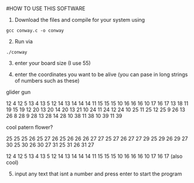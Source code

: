 #HOW TO USE THIS SOFTWARE

1. Download the files and compile for your system using 

```
gcc conway.c -o conway
```

2. Run via 

```
./conway
```

3. enter your board size (I use 55)

4. enter the coordinates you want to be alive (you can pase in long strings of numbers such as these)



glider gun

12 4 12 5 13 4 13 5 12 14 13 14 14 14 11 15 15 15 10 16 16 16 10 17 16 17 13 18 11 19 15 19 12 20 13 20 14 20 13 21 10 24 11 24 12 24 10 25 11 25 12 25 9 26 13 26 8 28 9 28 13 28 14 28 10 38 11 38 10 39 11 39


cool patern flower?

25 25 25 26 25 27 26 25 26 26 26 27 27 25 27 26 27 27 29 25 29 26 29 27 30 25 30 26 30 27 31 25 31 26 31 27



12 4 12 5 13 4 13 5 12 14 13 14 14 14 11 15 15 15 10 16 16 16 10 17 16 17 (also cool)


5. input any text that isnt a number and press enter to start the program

